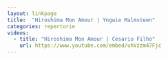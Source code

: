 ```yaml
---
layout: linkpage
title:  "Hiroshima Mon Amour | Yngwie Malmsteen"
categories: repertorie
videos:
  - title: "Hiroshima Mon Amour | Cesario Filho"
    url: https://www.youtube.com/embed/uhVzzm47Fjc
---
```

